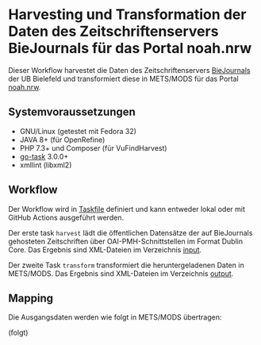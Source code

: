 # Harvesting und Transformation der Daten des Zeitschriftenservers BieJournals für das Portal noah.nrw

Dieser Workflow harvestet die Daten des Zeitschriftenservers [BieJournals](https://www.biejournals.de/) der UB Bielefeld und transformiert diese in METS/MODS für das Portal [noah.nrw](https://noah.nrw/).

## Systemvoraussetzungen

- GNU/Linux (getestet mit Fedora 32)
- JAVA 8+ (für OpenRefine)
- PHP 7.3+ und Composer (für VuFindHarvest)
- [go-task](https://github.com/go-task/task) 3.0.0+
- xmllint (libxml2)

## Workflow

Der Workflow wird in [Taskfile](Taskfile.yml) definiert und kann entweder lokal oder mit GitHub Actions ausgeführt werden.

Der erste task `harvest` lädt die öffentlichen Datensätze der auf BieJournals gehosteten Zeitschriften über OAI-PMH-Schnittstellen im Format Dublin Core. Das Ergebnis sind XML-Dateien im Verzeichnis [input](input).

Der zweite Task `transform` transformiert die heruntergeladenen Daten in METS/MODS. Das Ergebnis sind XML-Dateien im Verzeichnis [output](output).

## Mapping

Die Ausgangsdaten werden wie folgt in METS/MODS übertragen:

(folgt)
